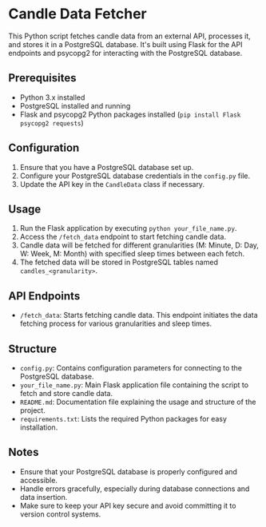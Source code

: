# Candle Data Fetcher

This Python script fetches candle data from an external API, processes it, and stores it in a PostgreSQL database. It's built using Flask for the API endpoints and psycopg2 for interacting with the PostgreSQL database.

## Prerequisites

- Python 3.x installed
- PostgreSQL installed and running
- Flask and psycopg2 Python packages installed (`pip install Flask psycopg2 requests`)

## Configuration

1. Ensure that you have a PostgreSQL database set up.
2. Configure your PostgreSQL database credentials in the `config.py` file.
3. Update the API key in the `CandleData` class if necessary.

## Usage

1. Run the Flask application by executing `python your_file_name.py`.
2. Access the `/fetch_data` endpoint to start fetching candle data.
3. Candle data will be fetched for different granularities (M: Minute, D: Day, W: Week, M: Month) with specified sleep times between each fetch.
4. The fetched data will be stored in PostgreSQL tables named `candles_<granularity>`.

## API Endpoints

- `/fetch_data`: Starts fetching candle data. This endpoint initiates the data fetching process for various granularities and sleep times.

## Structure

- `config.py`: Contains configuration parameters for connecting to the PostgreSQL database.
- `your_file_name.py`: Main Flask application file containing the script to fetch and store candle data.
- `README.md`: Documentation file explaining the usage and structure of the project.
- `requirements.txt`: Lists the required Python packages for easy installation.

## Notes

- Ensure that your PostgreSQL database is properly configured and accessible.
- Handle errors gracefully, especially during database connections and data insertion.
- Make sure to keep your API key secure and avoid committing it to version control systems.
